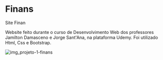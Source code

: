 # Finans
Site Finan

Website feito durante o curso de Desenvolvimento Web dos professores Jamilton Damasceno e Jorge Sant'Ana, na plataforma Udemy. 
Foi utilizado Html, Css e Bootstrap.

![img_projeto-1-finans](https://github.com/kevin19tech/Finans/assets/57818408/e4bb42f5-bb18-433f-a6b6-6a9ee9100402)



